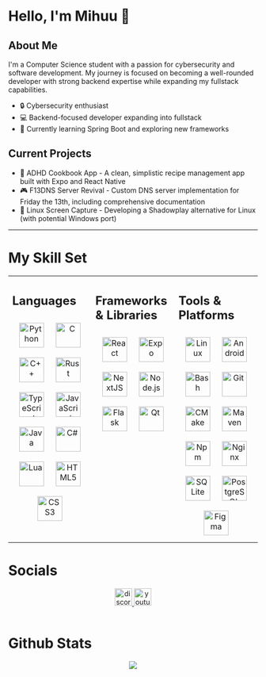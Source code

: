 # Hello, I'm Mihuu 👋

## About Me

I'm a Computer Science student with a passion for cybersecurity and software development. My journey is focused on
becoming a well-rounded developer with strong backend expertise while expanding my fullstack capabilities.

- 🔒 Cybersecurity enthusiast
- 💻 Backend-focused developer expanding into fullstack
- 🌱 Currently learning Spring Boot and exploring new frameworks

## Current Projects

- 📱 ADHD Cookbook App - A clean, simplistic recipe management app built with Expo and React Native
- 🎮 F13DNS Server Revival - Custom DNS server implementation for Friday the 13th, including comprehensive documentation
- 🎥 Linux Screen Capture - Developing a Shadowplay alternative for Linux (with potential Windows port)

---

# My Skill Set

<table>
<tr>
<td valign="top" width="33%">

## Languages

<div align="center">  
<a href="https://www.python.org/" target="_blank"><img style="margin: 10px" src="https://www.svgrepo.com/show/374016/python.svg" alt="Python" height="50" /></a>  
<a href="https://www.cprogramming.com/" target="_blank"><img style="margin: 10px" src="https://profilinator.rishav.dev/skills-assets/c-original.svg" alt="C" height="50" /></a>  
<a href="https://www.cplusplus.com/" target="_blank"><img style="margin: 10px" src="https://profilinator.rishav.dev/skills-assets/cplusplus-original.svg" alt="C++" height="50" /></a>  
<a href="https://www.rust-lang.org/" target="_blank"><img style="margin: 10px" src="https://www.svgrepo.com/show/374056/rust.svg" alt="Rust" height="50" /></a>  
<a href="https://www.typescriptlang.org/" target="_blank"><img style="margin: 10px" src="https://www.svgrepo.com/show/354478/typescript-icon.svg" alt="TypeScript" height="50" /></a>  
<a href="https://www.javascript.com/" target="_blank"><img style="margin: 10px" src="https://www.svgrepo.com/show/353925/javascript.svg" alt="JavaScript" height="50" /></a>  
<a href="https://www.java.com/" target="_blank"><img style="margin: 10px" src="https://www.svgrepo.com/show/452234/java.svg" alt="Java" height="50" /></a>  
<a href="https://docs.microsoft.com/en-us/dotnet/csharp/" target="_blank"><img style="margin: 10px" src="https://profilinator.rishav.dev/skills-assets/csharp-original.svg" alt="C#" height="50" /></a>  
<a href="https://www.lua.org/" target="_blank"><img style="margin: 10px" src="https://www.svgrepo.com/show/354020/lua.svg" alt="Lua" height="50" /></a>  
<a href="https://en.wikipedia.org/wiki/HTML5" target="_blank"><img style="margin: 10px" src="https://www.svgrepo.com/show/452228/html-5.svg" alt="HTML5" height="50" /></a>  
<a href="https://www.w3schools.com/css/" target="_blank"><img style="margin: 10px" src="https://www.svgrepo.com/show/452185/css-3.svg" alt="CSS3" height="50" /></a>  
</div>
</td>

<td valign="top" width="33%">

## Frameworks & Libraries

<div align="center">  
<a href="https://reactjs.org/" target="_blank"><img style="margin: 10px" src="https://www.svgrepo.com/show/452092/react.svg" alt="React" height="50" /></a>  
<a href="https://expo.dev/" target="_blank"><img style="margin: 10px" src="https://www.svgrepo.com/show/353723/expo-icon.svg" alt="Expo" height="50" /></a>  
<a href="https://nextjs.org/" target="_blank"><img style="margin: 10px" src="https://www.svgrepo.com/show/354113/nextjs-icon.svg" alt="NextJS" height="50" /></a>  
<a href="https://nodejs.org/" target="_blank"><img style="margin: 10px" src="https://www.svgrepo.com/show/452075/node-js.svg" alt="Node.js" height="50" /></a>  
<a href="https://flask.palletsprojects.com/" target="_blank"><img style="margin: 10px" src="https://profilinator.rishav.dev/skills-assets/flask.png" alt="Flask" height="50" /></a>
<a href="https://www.qt.io/" target="_blank"><img style="margin: 10px" src="https://www.svgrepo.com/show/354243/qt.svg" alt="Qt" height="50" /></a>  
</div>  
</td>

<td valign="top" width="33%">

## Tools & Platforms

<div align="center">  
<a href="https://www.linux.org/" target="_blank"><img style="margin: 10px" src="https://www.svgrepo.com/show/354004/linux-tux.svg" alt="Linux" height="50" /></a>  
<a href="https://www.android.com/intl/en_in/" target="_blank"><img style="margin: 10px" src="https://www.svgrepo.com/show/353397/android-icon.svg" alt="Android" height="50" /></a>  
<a href="https://www.gnu.org/software/bash/" target="_blank"><img style="margin: 10px" src="https://www.svgrepo.com/show/353478/bash-icon.svg" alt="Bash" height="50" /></a>  
<a href="https://github.com/" target="_blank"><img style="margin: 10px" src="https://www.svgrepo.com/show/452210/git.svg" alt="Git" height="50" /></a>  
<a href="https://cmake.org/" target="_blank"><img style="margin: 10px" src="https://www.svgrepo.com/show/373509/cmake.svg" alt="CMake" height="50" /></a>  
<a href="https://maven.apache.org/" target="_blank"><img style="margin: 10px" src="https://www.svgrepo.com/show/354051/maven.svg" alt="Maven" height="50" /></a>  
<a href="https://www.npmjs.com/" target="_blank"><img style="margin: 10px" src="https://www.svgrepo.com/show/354128/npm.svg" alt="Npm" height="50" /></a>
<a href="https://www.nginx.com/" target="_blank"><img style="margin: 10px" src="https://www.svgrepo.com/show/354115/nginx.svg" alt="Nginx" height="50" /></a>  
<a href="https://www.sqlite.org/" target="_blank"><img style="margin: 10px" src="https://www.svgrepo.com/show/354381/sqlite.svg" alt="SQLite" height="50" /></a>  
<a href="https://www.postgresql.org/" target="_blank"><img style="margin: 10px" src="https://www.svgrepo.com/show/354200/postgresql.svg" alt="PostgreSQL" height="50" /></a>  
<a href="https://www.figma.com/" target="_blank"><img style="margin: 10px" src="https://www.svgrepo.com/show/452202/figma.svg" alt="Figma" height="50" /></a>  
</div>  
</td>
</tr>
</table>

# Socials

<div align="center">
  <a href="https://www.discord.com/invite/ZCkMcQq" target="_blank">
    <img src="https://img.shields.io/static/v1?message=Discord&logo=discord&label=&color=7289DA&logoColor=white&labelColor=&style=for-the-badge" height="35" alt="discord logo"  />
  </a>
  <a href="https://www.youtube.com/@optikmusicofficial" target="_blank">
    <img src="https://img.shields.io/static/v1?message=Youtube&logo=youtube&label=&color=FF0000&logoColor=white&labelColor=&style=for-the-badge" height="35" alt="youtube logo"  />
  </a>
</div>  

<br/>  

# Github Stats

<div align="center"><img src="https://github-readme-stats.vercel.app/api/top-langs/?username=MihaiStreames&hide_title=false&layout=compact&card_width=320&langs_count=5&theme=github_dark&hide_border=true" align="center" /></div>
<br />
